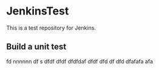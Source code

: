 # JenkinsTest
This is a test repository for Jenkins. 

## Build a unit test
fd
nnnnnn
df
s
dfdf
dfdf
dfdfdaf
dfdf
dfd
df
dfd
dfafafa
afa
